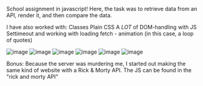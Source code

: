 School assignment in javascript!
Here, the task was to retrieve data from an API, render it, and then compare the data. 

I have also worked with:
Classes
Plain CSS 
A *LOT* of DOM-handling with JS
Settimeout and working with loading fetch - animation (in this case, a loop of quotes)

![image](https://user-images.githubusercontent.com/30622818/158640895-ead369ee-fea2-4ea5-9e00-68f4ad0117e4.png)
![image](https://user-images.githubusercontent.com/30622818/158640931-67b0a9cb-c2cb-4c37-abb8-2a6f8788f897.png)
![image](https://user-images.githubusercontent.com/30622818/158640985-964bf353-70fd-4af6-95ae-236623e35726.png)
![image](https://user-images.githubusercontent.com/30622818/158641174-47bfd6c1-5df0-4ddd-b170-32fa987acfcf.png)
![image](https://user-images.githubusercontent.com/30622818/158641209-1862c1c5-bb48-4fc7-9f1d-da54dbd325a6.png)
![image](https://user-images.githubusercontent.com/30622818/158641248-576f5141-5e47-46a0-b0f3-9e4de5c87a6c.png)

Bonus:
Because the server was murdering me, I started out making the same kind of website with a Rick & Morty API. The JS can be found in the "rick and morty API"
